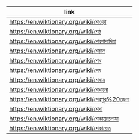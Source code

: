 |link|
|----|
|https://en.wiktionary.org/wiki/শেওড়া|
|https://en.wiktionary.org/wiki/শেঠ|
|https://en.wiktionary.org/wiki/শেরশাবাদিয়া|
|https://en.wiktionary.org/wiki/শেয়াল|
|https://en.wiktionary.org/wiki/শেখ|
|https://en.wiktionary.org/wiki/শেষ|
|https://en.wiktionary.org/wiki/শেখান|
|https://en.wiktionary.org/wiki/শেখানো|
|https://en.wiktionary.org/wiki/শেরপুর%20জেলা|
|https://en.wiktionary.org/wiki/শেখা|
|https://en.wiktionary.org/wiki/শেকায়েতনামা|
|https://en.wiktionary.org/wiki/শেকায়েত|
